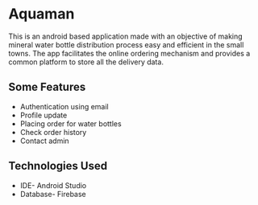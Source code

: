 # Aquaman

This is an android based application made with an objective of making mineral water bottle distribution process easy and efficient in the small towns.
The app facilitates the online ordering mechanism and provides a common platform to store all the delivery data.


## Some Features
- Authentication using email
- Profile update
- Placing order for water bottles
- Check order history
- Contact admin

## Technologies Used
- IDE- Android Studio
- Database- Firebase
